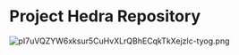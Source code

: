 # Project Hedra Repository #

![pI7uVQZYW6xksur5CuHvXLrQBhECqkTkXejzlc-tyog.png](https://i.redditmedia.com/pI7uVQZYW6xksur5CuHvXLrQBhECqkTkXejzlc-tyog.png)